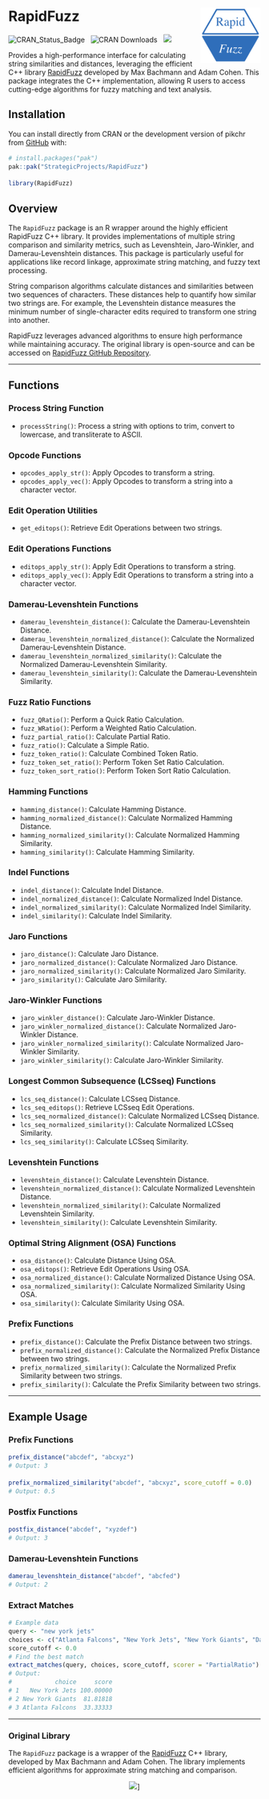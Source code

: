 
<!-- README.md is generated from README.Rmd. Please edit that file -->

# RapidFuzz <a href="https://github.com/StrategicProjects/RapidFuzz"><img src="man/figures/logo.png" align="right" width="120" alt="RapidFuzz website" /></a>

<!-- badges: start -->

![CRAN_Status_Badge](https://www.r-pkg.org/badges/version/RapidFuzz)  
![CRAN
Downloads](https://cranlogs.r-pkg.org/badges/grand-total/RapidFuzz)  
![](https://img.shields.io/badge/devel%20version-1.0-blue.svg)
<!-- badges: end -->

Provides a high-performance interface for calculating string
similarities and distances, leveraging the efficient C++ library
[RapidFuzz](https://github.com/rapidfuzz/rapidfuzz-cpp) developed by Max
Bachmann and Adam Cohen. This package integrates the C++ implementation,
allowing R users to access cutting-edge algorithms for fuzzy matching
and text analysis.

## Installation

You can install directly from CRAN or the development version of pikchr
from [GitHub](https://github.com/) with:

``` r
# install.packages("pak")
pak::pak("StrategicProjects/RapidFuzz")

library(RapidFuzz)
```

## Overview

The `RapidFuzz` package is an R wrapper around the highly efficient
RapidFuzz C++ library. It provides implementations of multiple string
comparison and similarity metrics, such as Levenshtein, Jaro-Winkler,
and Damerau-Levenshtein distances. This package is particularly useful
for applications like record linkage, approximate string matching, and
fuzzy text processing.

String comparison algorithms calculate distances and similarities
between two sequences of characters. These distances help to quantify
how similar two strings are. For example, the Levenshtein distance
measures the minimum number of single-character edits required to
transform one string into another.

RapidFuzz leverages advanced algorithms to ensure high performance while
maintaining accuracy. The original library is open-source and can be
accessed on [RapidFuzz GitHub
Repository](https://github.com/rapidfuzz/RapidFuzz).

------------------------------------------------------------------------

## Functions

### Process String Function

- `processString()`: Process a string with options to trim, convert to
  lowercase, and transliterate to ASCII.

### Opcode Functions

- `opcodes_apply_str()`: Apply Opcodes to transform a string.
- `opcodes_apply_vec()`: Apply Opcodes to transform a string into a
  character vector.

### Edit Operation Utilities

- `get_editops()`: Retrieve Edit Operations between two strings.

### Edit Operations Functions

- `editops_apply_str()`: Apply Edit Operations to transform a string.
- `editops_apply_vec()`: Apply Edit Operations to transform a string
  into a character vector.

### Damerau-Levenshtein Functions

- `damerau_levenshtein_distance()`: Calculate the Damerau-Levenshtein
  Distance.
- `damerau_levenshtein_normalized_distance()`: Calculate the Normalized
  Damerau-Levenshtein Distance.
- `damerau_levenshtein_normalized_similarity()`: Calculate the
  Normalized Damerau-Levenshtein Similarity.
- `damerau_levenshtein_similarity()`: Calculate the Damerau-Levenshtein
  Similarity.

### Fuzz Ratio Functions

- `fuzz_QRatio()`: Perform a Quick Ratio Calculation.
- `fuzz_WRatio()`: Perform a Weighted Ratio Calculation.
- `fuzz_partial_ratio()`: Calculate Partial Ratio.
- `fuzz_ratio()`: Calculate a Simple Ratio.
- `fuzz_token_ratio()`: Calculate Combined Token Ratio.
- `fuzz_token_set_ratio()`: Perform Token Set Ratio Calculation.
- `fuzz_token_sort_ratio()`: Perform Token Sort Ratio Calculation.

### Hamming Functions

- `hamming_distance()`: Calculate Hamming Distance.
- `hamming_normalized_distance()`: Calculate Normalized Hamming
  Distance.
- `hamming_normalized_similarity()`: Calculate Normalized Hamming
  Similarity.
- `hamming_similarity()`: Calculate Hamming Similarity.

### Indel Functions

- `indel_distance()`: Calculate Indel Distance.
- `indel_normalized_distance()`: Calculate Normalized Indel Distance.
- `indel_normalized_similarity()`: Calculate Normalized Indel
  Similarity.
- `indel_similarity()`: Calculate Indel Similarity.

### Jaro Functions

- `jaro_distance()`: Calculate Jaro Distance.
- `jaro_normalized_distance()`: Calculate Normalized Jaro Distance.
- `jaro_normalized_similarity()`: Calculate Normalized Jaro Similarity.
- `jaro_similarity()`: Calculate Jaro Similarity.

### Jaro-Winkler Functions

- `jaro_winkler_distance()`: Calculate Jaro-Winkler Distance.
- `jaro_winkler_normalized_distance()`: Calculate Normalized
  Jaro-Winkler Distance.
- `jaro_winkler_normalized_similarity()`: Calculate Normalized
  Jaro-Winkler Similarity.
- `jaro_winkler_similarity()`: Calculate Jaro-Winkler Similarity.

### Longest Common Subsequence (LCSseq) Functions

- `lcs_seq_distance()`: Calculate LCSseq Distance.
- `lcs_seq_editops()`: Retrieve LCSseq Edit Operations.
- `lcs_seq_normalized_distance()`: Calculate Normalized LCSseq Distance.
- `lcs_seq_normalized_similarity()`: Calculate Normalized LCSseq
  Similarity.
- `lcs_seq_similarity()`: Calculate LCSseq Similarity.

### Levenshtein Functions

- `levenshtein_distance()`: Calculate Levenshtein Distance.
- `levenshtein_normalized_distance()`: Calculate Normalized Levenshtein
  Distance.
- `levenshtein_normalized_similarity()`: Calculate Normalized
  Levenshtein Similarity.
- `levenshtein_similarity()`: Calculate Levenshtein Similarity.

### Optimal String Alignment (OSA) Functions

- `osa_distance()`: Calculate Distance Using OSA.
- `osa_editops()`: Retrieve Edit Operations Using OSA.
- `osa_normalized_distance()`: Calculate Normalized Distance Using OSA.
- `osa_normalized_similarity()`: Calculate Normalized Similarity Using
  OSA.
- `osa_similarity()`: Calculate Similarity Using OSA.

### Prefix Functions

- `prefix_distance()`: Calculate the Prefix Distance between two
  strings.
- `prefix_normalized_distance()`: Calculate the Normalized Prefix
  Distance between two strings.
- `prefix_normalized_similarity()`: Calculate the Normalized Prefix
  Similarity between two strings.
- `prefix_similarity()`: Calculate the Prefix Similarity between two
  strings.

------------------------------------------------------------------------

## Example Usage

### Prefix Functions

``` r
prefix_distance("abcdef", "abcxyz")
# Output: 3

prefix_normalized_similarity("abcdef", "abcxyz", score_cutoff = 0.0)
# Output: 0.5
```

### Postfix Functions

``` r
postfix_distance("abcdef", "xyzdef")
# Output: 3
```

### Damerau-Levenshtein Functions

``` r
damerau_levenshtein_distance("abcdef", "abcfed")
# Output: 2
```

### Extract Matches

``` r
# Example data
query <- "new york jets"
choices <- c("Atlanta Falcons", "New York Jets", "New York Giants", "Dallas Cowboys")
score_cutoff <- 0.0
# Find the best match
extract_matches(query, choices, score_cutoff, scorer = "PartialRatio")
# Output:
#            choice     score
# 1   New York Jets 100.00000
# 2 New York Giants  81.81818
# 3 Atlanta Falcons  33.33333
```

------------------------------------------------------------------------

### Original Library

The `RapidFuzz` package is a wrapper of the
[RapidFuzz](https://github.com/maxbachmann/RapidFuzz) C++ library,
developed by Max Bachmann and Adam Cohen. The library implements
efficient algorithms for approximate string matching and comparison.

<center>

[![](https://rapidfuzz.github.io/RapidFuzz/_images/RapidFuzz.svg)](https://rapidfuzz.github.io/RapidFuzz/)\]
</center>
